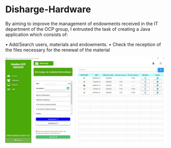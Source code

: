 # Disharge-Hardware

By aiming to improve the management of endowments received in the IT department of the OCP group, I entrusted the task of creating a Java application which consists of:

• Add/Search users, materials and endowments.
• Check the reception of the files necessary for the renewal of the material

![](https://github.com/isacc10/Disharge-Hardware/blob/master/Image/Discharge%20Materiel%20Interface.jpg)
